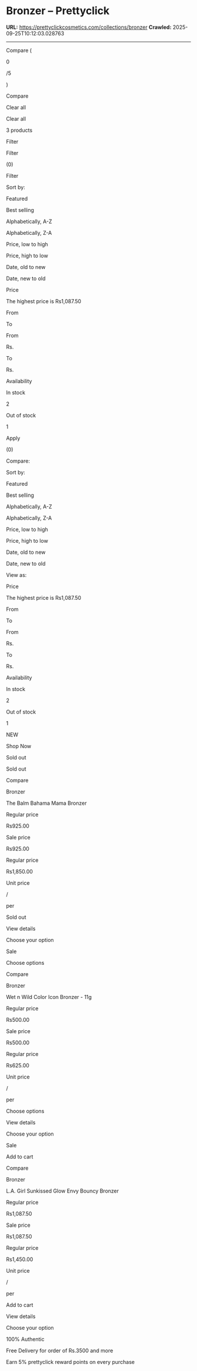 # Bronzer – Prettyclick

**URL:** https://prettyclickcosmetics.com/collections/bronzer
**Crawled:** 2025-09-25T10:12:03.028763

---

Compare (

0

/5

)

Compare

Clear all

Clear all

3 products

Filter

Filter

(0)

Filter

Sort by:

Featured

Best selling

Alphabetically, A-Z

Alphabetically, Z-A

Price, low to high

Price, high to low

Date, old to new

Date, new to old

Price

The highest price is Rs1,087.50

From

To

From

Rs.

To

Rs.

Availability

In stock

2

Out of stock

1

Apply

(0)

Compare:

Sort by:

Featured

Best selling

Alphabetically, A-Z

Alphabetically, Z-A

Price, low to high

Price, high to low

Date, old to new

Date, new to old

View as:

Price

The highest price is Rs1,087.50

From

To

From

Rs.

To

Rs.

Availability

In stock

2

Out of stock

1

NEW

Shop Now

Sold out

Sold out

Compare

Bronzer

The Balm Bahama Mama Bronzer

Regular price

Rs925.00

Sale price

Rs925.00

Regular price

Rs1,850.00

Unit price

/

per

Sold out

View details

Choose your option

Sale

Choose options

Compare

Bronzer

Wet n Wild Color Icon Bronzer - 11g

Regular price

Rs500.00

Sale price

Rs500.00

Regular price

Rs625.00

Unit price

/

per

Choose options

View details

Choose your option

Sale

Add to cart

Compare

Bronzer

L.A. Girl Sunkissed Glow Envy Bouncy Bronzer

Regular price

Rs1,087.50

Sale price

Rs1,087.50

Regular price

Rs1,450.00

Unit price

/

per

Add to cart

View details

Choose your option

100% Authentic

Free Delivery for order of Rs.3500 and more

Earn 5% prettyclick reward points on every purchase